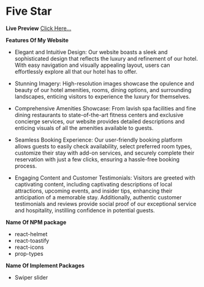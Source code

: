 # Five Star

**Live Preview** [Click Here...](https://assignment9-6a740.web.app/)


**Features Of My Website**
* Elegant and Intuitive Design: Our website boasts a sleek and sophisticated design that reflects the luxury and refinement of our hotel. With easy navigation and visually appealing layout, users can effortlessly explore all that our hotel has to offer.

* Stunning Imagery: High-resolution images showcase the opulence and beauty of our hotel amenities, rooms, dining options, and surrounding landscapes, enticing visitors to experience the luxury for themselves.

* Comprehensive Amenities Showcase: From lavish spa facilities and fine dining restaurants to state-of-the-art fitness centers and exclusive concierge services, our website provides detailed descriptions and enticing visuals of all the amenities available to guests.

* Seamless Booking Experience: Our user-friendly booking platform allows guests to easily check availability, select preferred room types, customize their stay with add-on services, and securely complete their reservation with just a few clicks, ensuring a hassle-free booking process.

* Engaging Content and Customer Testimonials: Visitors are greeted with captivating content, including captivating descriptions of local attractions, upcoming events, and insider tips, enhancing their anticipation of a memorable stay. Additionally, authentic customer testimonials and reviews provide social proof of our exceptional service and hospitality, instilling confidence in potential guests.


**Name Of NPM package**

* react-helmet
* react-toastify
* react-icons
* prop-types


**Name Of Implement Packages**

* Swiper slider
